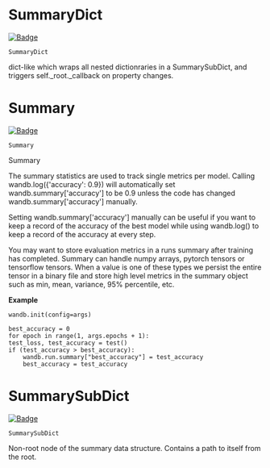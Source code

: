 # SummaryDict
[![Badge](https://img.shields.io/badge/View%20source%20on%20GitHub-black?style=for-the-badge&logo=github)](https://github.com/ariG23498/Aritra-Documentation/blob/master/CODE/Runs/wandb_summary.py#L16-L60)

`SummaryDict`

dict-like which wraps all nested dictionraries in a SummarySubDict,
 and triggers self._root._callback on property changes.











# Summary
[![Badge](https://img.shields.io/badge/View%20source%20on%20GitHub-black?style=for-the-badge&logo=github)](https://github.com/ariG23498/Aritra-Documentation/blob/master/CODE/Runs/wandb_summary.py#L62-L105)

`Summary`

Summary

The summary statistics are used to track single metrics per model. Calling
wandb.log({'accuracy': 0.9}) will automatically set wandb.summary['accuracy']
to be 0.9 unless the code has changed wandb.summary['accuracy'] manually.

Setting wandb.summary['accuracy'] manually can be useful if you want to keep
a record of the accuracy of the best model while using wandb.log() to keep a
record of the accuracy at every step.

You may want to store evaluation metrics in a runs summary after training has
completed. Summary can handle numpy arrays, pytorch tensors or tensorflow tensors.
When a value is one of these types we persist the entire tensor in a binary file
and store high level metrics in the summary object such as min, mean, variance,
95% percentile, etc.










**Example**

```
wandb.init(config=args)

best_accuracy = 0
for epoch in range(1, args.epochs + 1):
test_loss, test_accuracy = test()
if (test_accuracy > best_accuracy):
    wandb.run.summary["best_accuracy"] = test_accuracy
    best_accuracy = test_accuracy
```


# SummarySubDict
[![Badge](https://img.shields.io/badge/View%20source%20on%20GitHub-black?style=for-the-badge&logo=github)](https://github.com/ariG23498/Aritra-Documentation/blob/master/CODE/Runs/wandb_summary.py#L107-L120)

`SummarySubDict`

Non-root node of the summary data structure. Contains a path to itself
from the root.











